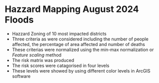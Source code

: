 # Hazzard Mapping August 2024 Floods
- Hazzard Zoning of 10 most impacted districts
- Three criteria as were considered including the number of people affected, the percentage of area affected and number of deaths
- These criterias were normalized using the min-max normalization or *Feature scaling* method
- The risk matrix was produced
- The risk scores were catagorised in four levels
- These levels were showed by using different color levels in ArcGIS software 
